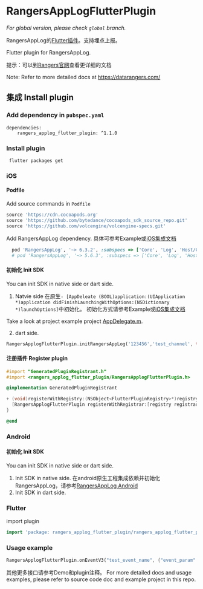 # RangersAppLogFlutterPlugin

*For global version, please check `global` branch.*

 RangersAppLog的[Flutter插件](https://pub.dev/packages/rangers_applog_flutter_plugin)。支持埋点上报。
 
 Flutter plugin for RangersAppLog.
 
 提示：可以到[Rangers官网](https://datarangers.com.cn/)查看更详细的文档 
 
 Note: Refer to more detailed docs at https://datarangers.com/
 
##  集成 Install plugin

### Add dependency in `pubspec.yaml` 
```
dependencies:
    rangers_applog_flutter_plugin: ^1.1.0
```
 
### Install plugin
```
 flutter packages get  
```

### iOS
#### Podfile
Add source commands in `Podfile`
```ruby
source 'https://cdn.cocoapods.org'
source 'https://github.com/bytedance/cocoapods_sdk_source_repo.git'
source 'https://github.com/volcengine/volcengine-specs.git'
```
Add RangersAppLog dependency. 具体可参考Example或[iOS集成文档](https://datarangers.com.cn/datarangers/help/doc?lid=1097&did=8547)
```ruby
  pod 'RangersAppLog', '~> 6.3.2', :subspecs => ['Core', 'Log', 'Host/CN']  # 中国区上报
  # pod 'RangersAppLog', '~> 5.6.3', :subspecs => ['Core', 'Log', 'Host/SG']  # report to SG
```

#### 初始化 Init SDK
You can init SDK in native side or dart side.

1. Natvie side
在原生`- [AppDeleate (BOOL)application:(UIApplication *)application didFinishLaunchingWithOptions:(NSDictionary *)launchOptions]`中初始化。
初始化方式请参考Example或[iOS集成文档](https://datarangers.com.cn/datarangers/help/doc?lid=1097&did=8547)

Take a look at project example project [AppDelegate.m](example/ios/Runner/AppDelegate.m).

2. dart side.
```dart
RangersApplogFlutterPlugin.initRangersAppLog('123456','test_channel', true, true, false, null);
```
#### 注册插件 Register plugin
```objective-c
#import "GeneratedPluginRegistrant.h"
#import <rangers_applog_flutter_plugin/RangersApplogFlutterPlugin.h>

@implementation GeneratedPluginRegistrant

+ (void)registerWithRegistry:(NSObject<FlutterPluginRegistry>*)registry {
  [RangersApplogFlutterPlugin registerWithRegistrar:[registry registrarForPlugin:@"RangersApplogFlutterPlugin"]];
}

@end
```

### Android
#### 初始化 Init SDK
You can init SDK in native side or dart side.
1. Init SDK in native side. 在android原生工程集成依赖并初始化RangersAppLog，请参考[RangersAppLog Android](https://datarangers.com.cn/datarangers/help/doc?lid=1097&did=10942)
2. Init SDK in dart side.
  
### Flutter
import plugin
```dart
import 'package: rangers_applog_flutter_plugin/rangers_applog_flutter_plugin.dart';
```

### Usage example
 ```dart
 RangersApplogFlutterPlugin.onEventV3("test_event_name", {"event_param":"param_value"});
 ```

其他更多接口请参考Demo和plugin注释。
For more detailed docs and usage examples, please refer to source code doc and example project in this repo.
